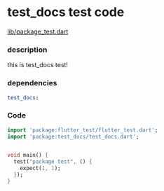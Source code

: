 # test_docs test code
[lib/package_test.dart](lib/package_test.dart)

### description

this is test_docs test!

### dependencies

```yml
test_docs:
```

### Code

```dart
import 'package:flutter_test/flutter_test.dart';
import 'package:test_docs/test_docs.dart';


void main() {
  test("package test", () {
    expect(1, 1);
  });
}

```
